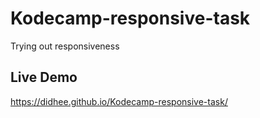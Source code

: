 # Kodecamp-responsive-task
Trying out responsiveness


## Live Demo 
https://didhee.github.io/Kodecamp-responsive-task/
